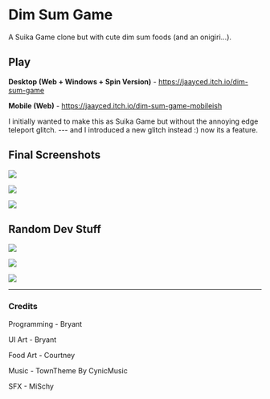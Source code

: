 # Dim Sum Game
A Suika Game clone but with cute dim sum foods (and an onigiri...).

## Play
**Desktop (Web + Windows + Spin Version)** - https://jaayced.itch.io/dim-sum-game

**Mobile (Web)** - https://jaayced.itch.io/dim-sum-game-mobileish

I initially wanted to make this as Suika Game but without the annoying edge teleport glitch. --- and I introduced a new glitch instead :) now its a feature.

## Final Screenshots
![](https://github.com/bryant-ta/dim-sum-game/blob/main/Demo/4.PNG?raw=true)

![](https://github.com/bryant-ta/dim-sum-game/blob/main/Demo/5.PNG?raw=true)

![](https://github.com/bryant-ta/dim-sum-game/blob/main/Demo/6.PNG?raw=true)

## Random Dev Stuff
![](https://github.com/bryant-ta/dim-sum-game/blob/main/Demo/1.PNG?raw=true)

![](https://github.com/bryant-ta/dim-sum-game/blob/main/Demo/2.PNG?raw=true)

![](https://github.com/bryant-ta/dim-sum-game/blob/main/Demo/2.gif?raw=true)

---

### Credits
Programming - Bryant

UI Art - Bryant

Food Art - Courtney 

Music - TownTheme By CynicMusic

SFX - MiSchy
